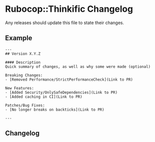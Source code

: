 # Rubocop::Thinkific Changelog

Any releases should update this file to state their changes. 

## Example

```
---
## Version X.Y.Z

#### Description
Quick summary of changes, as well as why some were made (optional)

Breaking Changes:
- [Removed Performance/StrictPerformanceCheck](Link to PR)

New Features:
- [Added Security/OnlySafeDependencies](Link to PR)
- [Added caching in CI](Link to PR)

Patches/Bug Fixes:
- [No longer breaks on backticks](Link to PR)

---
```

## Changelog
